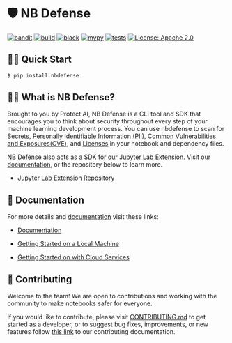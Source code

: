 # 🛡️ NB Defense

[![bandit](https://github.com/protectai/nbdefense/actions/workflows/bandit.yml/badge.svg)](https://github.com/protectai/nbdefense/actions/workflows/bandit.yml)
[![build](https://github.com/protectai/nbdefense/actions/workflows/build.yml/badge.svg)](https://github.com/protectai/nbdefense/actions/workflows/build.yml)
[![black](https://github.com/protectai/nbdefense/actions/workflows/black.yml/badge.svg)](https://github.com/protectai/nbdefense/actions/workflows/black.yml)
[![mypy](https://github.com/protectai/nbdefense/actions/workflows/mypi.yml/badge.svt)](https://github.com/protectai/nbdefense/actions/workflows/mypi.yml)
[![tests](https://github.com/protectai/nbdefense/actions/workflows/test.yml/badge.svg)](https://github.com/protectai/nbdefense/actions/workflows/test.yml)
[![License: Apache 2.0](https://img.shields.io/crates/l/apa)](https://opensource.org/license/apache-2-0/)

## 🏃‍♀️ Quick Start

```bash
$ pip install nbdefense
```

## 🙋‍♂️ What is NB Defense?

Brought to you by Protect AI, NB Defense is a CLI tool and SDK that encourages you to think about security throughout every step of your machine learning development process. You can use nbdefense to scan for [Secrets](https://nbdefense.ai/supported-scans/detecting-secrets), [Personally Identifiable Information (PII)](https://nbdefense.ai/supported-scans/detecting-PII), [Common Vulnerabilities and Exposures(CVE)](https://nbdefense.ai/supported-scans/detecting-CVEs), and [Licenses](https://nbdefense.ai/supported-scans/detecting-licenses) in your notebook and dependency files.

NB Defense also acts as a SDK for our [Jupyter Lab Extension](https://github.com/protectai/nbdefense-jupyter). Visit our [documentation](https://nbdefense.ai), or the repository below to learn more.

- [Jupyter Lab Extension Repository](https://github.com/protectai/nbdefense-jupyter)

## 📄 Documentation

For more details and [documentation](https://nbdefense.ai) visit these links:

- [Documentation](https://nbdefense.ai)

- [Getting Started on a Local Machine](https://nbdefense.ai/getting-started/cli)
- [Getting Started on with Cloud Services](https://nbdefense.ai/getting-started/cloud-services)

## 💪 Contributing

Welcome to the team! We are open to contributions and working with the community to make notebooks safer for everyone.

If you would like to contribute, please visit [CONTRIBUTING.md](https://github.com/protectai/nbdefense/blob/main/CONTRIBUTING.md) to get started as a developer, or to suggest bug fixes, improvements, or new features follow [this link](https://nbdefense.ai/contributing) to our contributing documentation.
